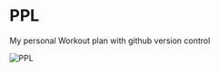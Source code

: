 # PPL
My personal Workout plan with github version control

![PPL](https://github.com/user-attachments/assets/df051dd6-dafd-466c-ad74-e0b963ddd8d0)
